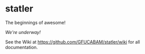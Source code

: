 # statler

The beginnings of awesome!

*We're underway!*

See the Wiki at https://github.com/GFUCABAM/statler/wiki for all documentation.

